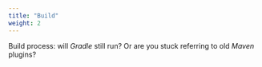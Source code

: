 ```yaml
---
title: "Build"
weight: 2
---
```


Build process: will *Gradle* still run?
Or are you stuck referring to old *Maven* plugins?

